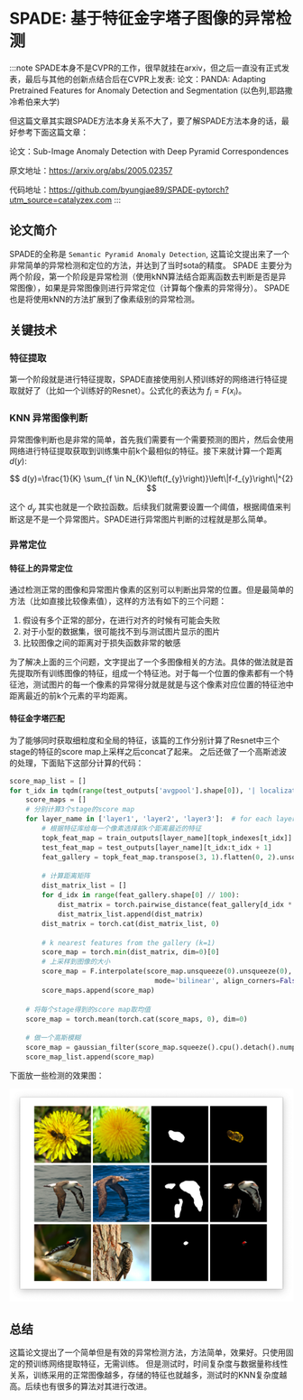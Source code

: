 # SPADE: 基于特征金字塔子图像的异常检测

:::note
SPADE本身不是CVPR的工作，很早就挂在arxiv，但之后一直没有正式发表，最后与其他的创新点结合后在CVPR上发表: 论文：PANDA: Adapting Pretrained Features for Anomaly Detection and Segmentation (以色列,耶路撒冷希伯来大学)

但这篇文章其实跟SPADE方法本身关系不大了，要了解SPADE方法本身的话，最好参考下面这篇文章：

论文：Sub-Image Anomaly Detection with Deep Pyramid Correspondences

原文地址：https://arxiv.org/abs/2005.02357

代码地址：https://github.com/byungjae89/SPADE-pytorch?utm_source=catalyzex.com
:::


## 论文简介

SPADE的全称是 `Semantic Pyramid Anomaly Detection`, 这篇论文提出来了一个非常简单的异常检测和定位的方法，并达到了当时sota的精度。 SPADE 主要分为两个阶段，第一个阶段是异常检测（使用kNN算法结合距离函数去判断是否是异常图像），如果是异常图像则进行异常定位（计算每个像素的异常得分）。 SPADE也是将使用kNN的方法扩展到了像素级别的异常检测。

## 关键技术

### 特征提取

第一个阶段就是进行特征提取，SPADE直接使用别人预训练好的网络进行特征提取就好了（比如一个训练好的Resnet）。公式化的表达为 $f_i = F(x_i)$。

### KNN 异常图像判断

异常图像判断也是非常的简单，首先我们需要有一个需要预测的图片，然后会使用网络进行特征提取获取到训练集中前k个最相似的特征。接下来就计算一个距离 $d(y)$:

$$
d(y)=\frac{1}{K} \sum_{f \in N_{K}\left(f_{y}\right)}\left\|f-f_{y}\right\|^{2}
$$

这个 $d_y$ 其实也就是一个欧拉函数。后续我们就需要设置一个阈值，根据阈值来判断这是不是一个异常图片。SPADE进行异常图片判断的过程就是那么简单。

### 异常定位

#### 特征上的异常定位

通过检测正常的图像和异常图片像素的区别可以判断出异常的位置。但是最简单的方法（比如直接比较像素值），这样的方法有如下的三个问题：

1. 假设有多个正常的部分，在进行对齐的时候有可能会失败
2. 对于小型的数据集，很可能找不到与测试图片显示的图片
3. 比较图像之间的距离对于损失函数非常的敏感

为了解决上面的三个问题，文字提出了一个多图像相关的方法。具体的做法就是首先提取所有训练图像的特征，组成一个特征池。对于每一个位置的像素都有一个特征池，测试图片的每一个像素的异常得分就是就是与这个像素对应位置的特征池中距离最近的前k个元素的平均距离。

#### 特征金字塔匹配

为了能够同时获取细粒度和全局的特征，该篇的工作分别计算了Resnet中三个stage的特征的score map上采样之后concat了起来。 之后还做了一个高斯滤波的处理，下面贴下这部分计算的代码：

```python
score_map_list = []
for t_idx in tqdm(range(test_outputs['avgpool'].shape[0]), '| localization | test | %s |' % class_name):
	score_maps = []
	# 分别计算3个stage的score map
	for layer_name in ['layer1', 'layer2', 'layer3']:  # for each layer
		# 根据特征库给每一个像素选择前k个距离最近的特征
		topk_feat_map = train_outputs[layer_name][topk_indexes[t_idx]]
		test_feat_map = test_outputs[layer_name][t_idx:t_idx + 1]
		feat_gallery = topk_feat_map.transpose(3, 1).flatten(0, 2).unsqueeze(-1).unsqueeze(-1)

		# 计算距离矩阵
		dist_matrix_list = []
		for d_idx in range(feat_gallery.shape[0] // 100):
			dist_matrix = torch.pairwise_distance(feat_gallery[d_idx * 100:d_idx * 100 + 100], test_feat_map)
			dist_matrix_list.append(dist_matrix)
		dist_matrix = torch.cat(dist_matrix_list, 0)

		# k nearest features from the gallery (k=1)
		score_map = torch.min(dist_matrix, dim=0)[0]
		# 上采样到图像的大小
		score_map = F.interpolate(score_map.unsqueeze(0).unsqueeze(0), size=224,
									mode='bilinear', align_corners=False)
		score_maps.append(score_map)

	# 将每个stage得到的score map取均值
	score_map = torch.mean(torch.cat(score_maps, 0), dim=0)

	# 做一个高斯模糊
	score_map = gaussian_filter(score_map.squeeze().cpu().detach().numpy(), sigma=4)
	score_map_list.append(score_map)
```

下面放一些检测的效果图：

![图 28](images/8175d30ef9995c29c4e4cd7c520cc70e884ac854f75543b77ab7d3e74b847b52.png)  

## 总结

这篇论文提出了一个简单但是有效的异常检测方法，方法简单，效果好。只使用固定的预训练网络提取特征，无需训练。 但是测试时，时间复杂度与数据量称线性关系，训练采用的正常图像越多，存储的特征也就越多，测试时的KNN复杂度越高。后续也有很多的算法对其进行改进。

 